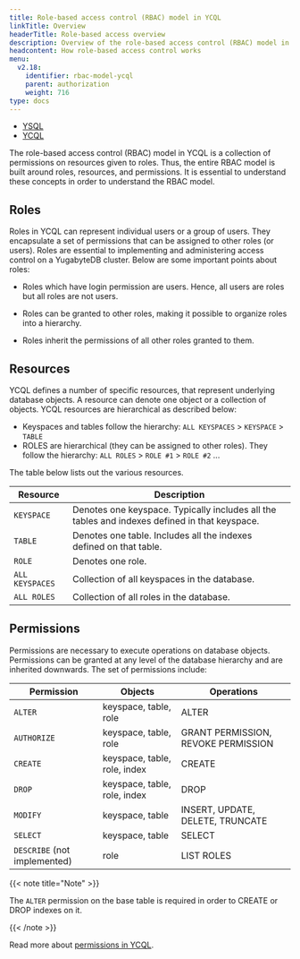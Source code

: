 ```yaml
---
title: Role-based access control (RBAC) model in YCQL
linkTitle: Overview
headerTitle: Role-based access overview
description: Overview of the role-based access control (RBAC) model in YCQL.
headcontent: How role-based access control works
menu:
  v2.18:
    identifier: rbac-model-ycql
    parent: authorization
    weight: 716
type: docs
---
```


<ul class="nav nav-tabs-alt nav-tabs-yb">

  <li >
    <a href="../rbac-model/" class="nav-link">
      <i class="icon-postgres" aria-hidden="true"></i>
      YSQL
    </a>
  </li>

  <li >
    <a href="../rbac-model-ycql/" class="nav-link active">
      <i class="icon-cassandra" aria-hidden="true"></i>
      YCQL
    </a>
  </li>

</ul>

The role-based access control (RBAC) model in YCQL is a collection of permissions on resources given to roles. Thus, the entire RBAC model is built around roles, resources, and permissions. It is essential to understand these concepts in order to understand the RBAC model.

## Roles

Roles in YCQL can represent individual users or a group of users. They encapsulate a set of permissions that can be assigned to other roles (or users). Roles are essential to implementing and administering access control on a YugabyteDB cluster. Below are some important points about roles:

* Roles which have login permission are users. Hence, all users are roles but all roles are not users.

* Roles can be granted to other roles, making it possible to organize roles into a hierarchy.

* Roles inherit the permissions of all other roles granted to them.

## Resources

YCQL defines a number of specific resources, that represent underlying database objects. A resource can denote one object or a collection of objects. YCQL resources are hierarchical as described below:

* Keyspaces and tables follow the hierarchy: `ALL KEYSPACES` > `KEYSPACE` > `TABLE`
* ROLES are hierarchical (they can be assigned to other roles). They follow the hierarchy: `ALL ROLES` > `ROLE #1` > `ROLE #2` ...

The table below lists out the various resources.

Resource        | Description |
----------------|-------------|
`KEYSPACE`      | Denotes one keyspace. Typically includes all the tables and indexes defined in that keyspace. |
`TABLE`         | Denotes one table. Includes all the indexes defined on that table. |
`ROLE`          | Denotes one role. |
`ALL KEYSPACES` | Collection of all keyspaces in the database. |
`ALL ROLES`     | Collection of all roles in the database. |

## Permissions

Permissions are necessary to execute operations on database objects. Permissions can be granted at any level of the database hierarchy and are inherited downwards. The set of permissions include:

Permission  | Objects                      | Operations                          |
------------|------------------------------|-------------------------------------|
`ALTER`     | keyspace, table, role        | ALTER                               |
`AUTHORIZE` | keyspace, table, role        | GRANT PERMISSION, REVOKE PERMISSION |
`CREATE`    | keyspace, table, role, index | CREATE                              |
`DROP`      | keyspace, table, role, index | DROP                                |
`MODIFY`    | keyspace, table              | INSERT, UPDATE, DELETE, TRUNCATE    |
`SELECT`    | keyspace, table              | SELECT                              |
`DESCRIBE` (not implemented)  | role       | LIST ROLES                          |

{{< note title="Note" >}}

The `ALTER` permission on the base table is required in order to CREATE or DROP indexes on it.

{{< /note >}}

Read more about [permissions in YCQL](../../../api/ycql/ddl_grant_permission/#permissions).
